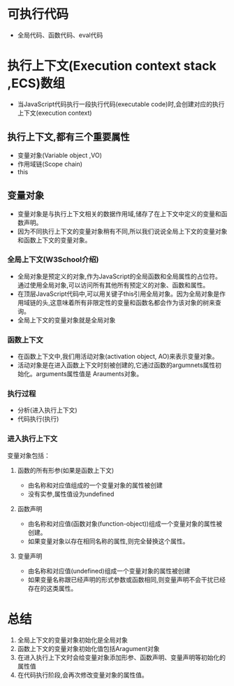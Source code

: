 # 可执行代码
 * 全局代码、函数代码、eval代码
# 执行上下文(Execution context stack ,ECS)数组
* 当JavaScript代码执行一段执行代码(executable code)时,会创建对应的执行上下文(execution context)
## 执行上下文,都有三个重要属性
* 变量对象(Variable object ,VO)
* 作用域链(Scope chain)
* this
## 变量对象
* 变量对象是与执行上下文相关的数据作用域,储存了在上下文中定义的变量和函数声明。
* 因为不同执行上下文的变量对象稍有不同,所以我们说说全局上下文的变量对象和函数上下文的变量对象。
### 全局上下文(W3School介绍)
* 全局对象是预定义的对象,作为JavaScript的全局函数和全局属性的占位符。通过使用全局对象,可以访问所有其他所有预定义的对象、函数和属性。
* 在顶层JavaScript代码中,可以用关键子this引用全局对象。因为全局对象是作用域链的头,这意味着所有非限定性的变量和函数名都会作为该对象的树来查询。
* 全局上下文的变量对象就是全局对象
### 函数上下文
* 在函数上下文中,我们用活动对象(activation object, AO)来表示变量对象。
* 活动对象是在进入函数上下文时刻被创建的,它通过函数的argumnets属性初始化。arguments属性值是 Arauments对象。
### 执行过程
* 分析(进入执行上下文)
* 代码执行(执行)
### 进入执行上下文
 变量对象包括：

 1. 函数的所有形参(如果是函数上下文)

    * 由名称和对应值组成的一个变量对象的属性被创建
    * 没有实参,属性值设为undefined
 2. 函数声明
    * 由名称和对应值(函数对象(function-object))组成一个变量对象的属性被创建。
    * 如果变量对象以存在相同名称的属性,则完全替换这个属性。
 3. 变量声明
    * 由名称和对应值(undefined)组成一个变量对象的属性被创建
    * 如果变量名称跟已经声明的形式参数或函数相同,则变量声明不会干扰已经存在的这类属性。
# 总结
1. 全局上下文的变量对象初始化是全局对象
2. 函数上下文的变量对象初始化值包括Aragument对象
3. 在进入执行上下文时会给变量对象添加形参、函数声明、变量声明等初始化的属性值
4. 在代码执行阶段,会再次修改变量对象的属性值。